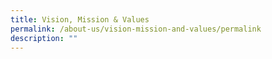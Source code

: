 ```yaml
---
title: Vision, Mission & Values
permalink: /about-us/vision-mission-and-values/permalink
description: ""
---
```

